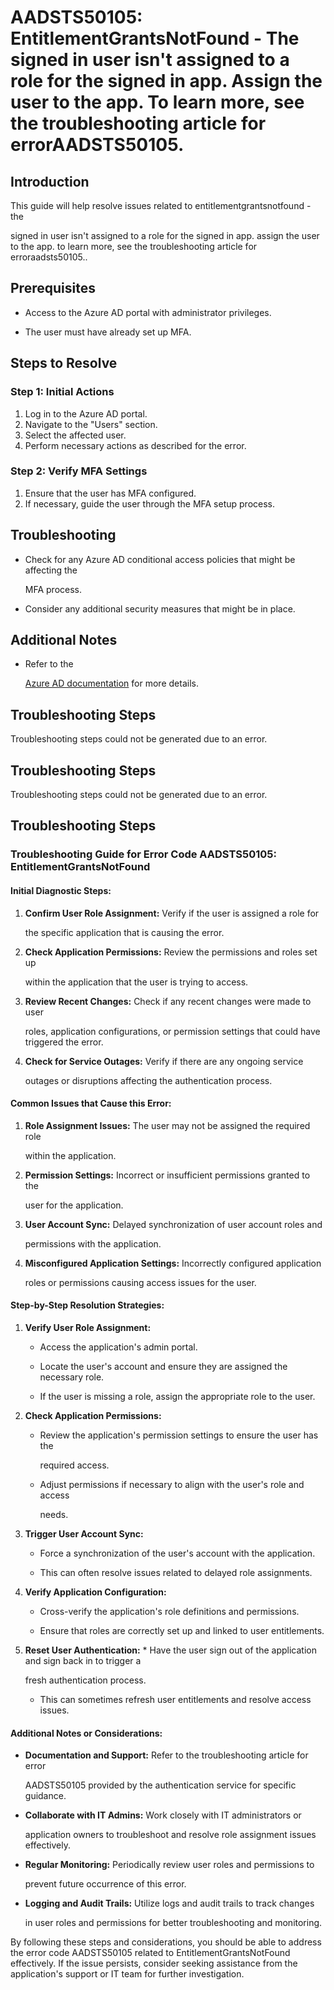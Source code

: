
# AADSTS50105: EntitlementGrantsNotFound - The signed in user isn't assigned to a role for the signed in app. Assign the user to the app. To learn more, see the troubleshooting article for errorAADSTS50105.


## Introduction

This guide will help resolve issues related to entitlementgrantsnotfound - the

signed in user isn't assigned to a role for the signed in app. assign the user
to the app. to learn more, see the troubleshooting article for
erroraadsts50105..


## Prerequisites


* Access to the Azure AD portal with administrator privileges.

* The user must have already set up MFA.


## Steps to Resolve


### Step 1: Initial Actions

1. Log in to the Azure AD portal.
2. Navigate to the "Users" section.
3. Select the affected user.
4. Perform necessary actions as described for the error.


### Step 2: Verify MFA Settings

1. Ensure that the user has MFA configured.
2. If necessary, guide the user through the MFA setup process.


## Troubleshooting


* Check for any Azure AD conditional access policies that might be affecting the

  MFA process.

* Consider any additional security measures that might be in place.


## Additional Notes


* Refer to the

  [Azure AD 
documentation](https://learn.microsoft.com/en-us/azure/active-directory/)
  for more details.


## Troubleshooting Steps

Troubleshooting steps could not be generated due to an error.


## Troubleshooting Steps

Troubleshooting steps could not be generated due to an error.


## Troubleshooting Steps


### Troubleshooting Guide for Error Code AADSTS50105: EntitlementGrantsNotFound


#### Initial Diagnostic Steps:

1. **Confirm User Role Assignment:** Verify if the user is assigned a role for

   the specific application that is causing the error.
2. **Check Application Permissions:** Review the permissions and roles set up

   within the application that the user is trying to access.
3. **Review Recent Changes:** Check if any recent changes were made to user

   roles, application configurations, or permission settings that could have
   triggered the error.
4. **Check for Service Outages:** Verify if there are any ongoing service

   outages or disruptions affecting the authentication process.


#### Common Issues that Cause this Error:

1. **Role Assignment Issues:** The user may not be assigned the required role

   within the application.
2. **Permission Settings:** Incorrect or insufficient permissions granted to the

   user for the application.
3. **User Account Sync:** Delayed synchronization of user account roles and

   permissions with the application.
4. **Misconfigured Application Settings:** Incorrectly configured application

   roles or permissions causing access issues for the user.


#### Step-by-Step Resolution Strategies:

1. **Verify User Role Assignment:** 

   * Access the application's admin portal.

   * Locate the user's account and ensure they are assigned the necessary role.

   * If the user is missing a role, assign the appropriate role to the user.

2. **Check Application Permissions:** 

   * Review the application's permission settings to ensure the user has the

     required access.
   * Adjust permissions if necessary to align with the user's role and access

     needs.

3. **Trigger User Account Sync:** 

   * Force a synchronization of the user's account with the application.

   * This can often resolve issues related to delayed role assignments.

4. **Verify Application Configuration:** 

   * Cross-verify the application's role definitions and permissions.

   * Ensure that roles are correctly set up and linked to user entitlements.

5. **Reset User Authentication:**    * Have the user sign out of the application 
and sign back in to trigger a

     fresh authentication process.
   * This can sometimes refresh user entitlements and resolve access issues.


#### Additional Notes or Considerations:


* **Documentation and Support:** Refer to the troubleshooting article for error

  AADSTS50105 provided by the authentication service for specific guidance.

* **Collaborate with IT Admins:** Work closely with IT administrators or

  application owners to troubleshoot and resolve role assignment issues
  effectively.

* **Regular Monitoring:** Periodically review user roles and permissions to

  prevent future occurrence of this error.

* **Logging and Audit Trails:** Utilize logs and audit trails to track changes

  in user roles and permissions for better troubleshooting and monitoring.

By following these steps and considerations, you should be able to address the
error code AADSTS50105 related to EntitlementGrantsNotFound effectively. If the
issue persists, consider seeking assistance from the application's support or IT
team for further investigation.